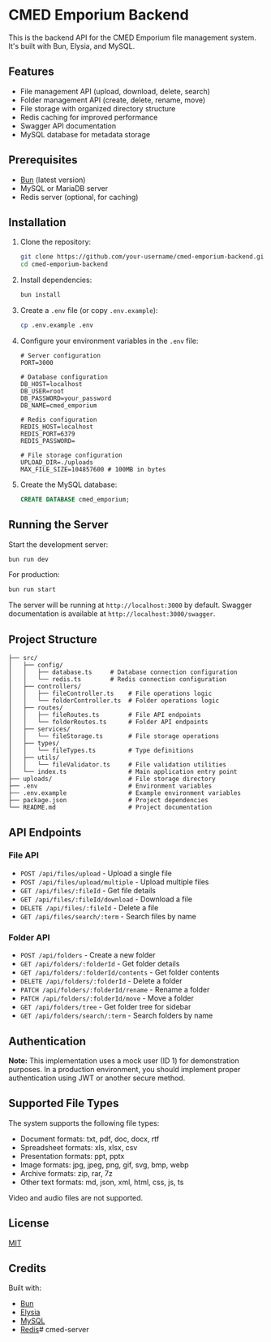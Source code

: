 # CMED Emporium Backend

This is the backend API for the CMED Emporium file management system. It's built with Bun, Elysia, and MySQL.

## Features

- File management API (upload, download, delete, search)
- Folder management API (create, delete, rename, move)
- File storage with organized directory structure
- Redis caching for improved performance
- Swagger API documentation
- MySQL database for metadata storage

## Prerequisites

- [Bun](https://bun.sh/) (latest version)
- MySQL or MariaDB server
- Redis server (optional, for caching)

## Installation

1. Clone the repository:
   ```bash
   git clone https://github.com/your-username/cmed-emporium-backend.git
   cd cmed-emporium-backend
   ```

2. Install dependencies:
   ```bash
   bun install
   ```

3. Create a `.env` file (or copy `.env.example`):
   ```bash
   cp .env.example .env
   ```

4. Configure your environment variables in the `.env` file:
   ```
   # Server configuration
   PORT=3000

   # Database configuration
   DB_HOST=localhost
   DB_USER=root
   DB_PASSWORD=your_password
   DB_NAME=cmed_emporium

   # Redis configuration
   REDIS_HOST=localhost
   REDIS_PORT=6379
   REDIS_PASSWORD=

   # File storage configuration
   UPLOAD_DIR=./uploads
   MAX_FILE_SIZE=104857600 # 100MB in bytes
   ```

5. Create the MySQL database:
   ```sql
   CREATE DATABASE cmed_emporium;
   ```

## Running the Server

Start the development server:

```bash
bun run dev
```

For production:

```bash
bun run start
```

The server will be running at `http://localhost:3000` by default. Swagger documentation is available at `http://localhost:3000/swagger`.

## Project Structure

```
├── src/
│   ├── config/
│   │   ├── database.ts     # Database connection configuration
│   │   └── redis.ts        # Redis connection configuration
│   ├── controllers/
│   │   ├── fileController.ts    # File operations logic
│   │   └── folderController.ts  # Folder operations logic
│   ├── routes/
│   │   ├── fileRoutes.ts        # File API endpoints
│   │   └── folderRoutes.ts      # Folder API endpoints
│   ├── services/
│   │   └── fileStorage.ts       # File storage operations
│   ├── types/
│   │   └── fileTypes.ts         # Type definitions
│   ├── utils/
│   │   └── fileValidator.ts     # File validation utilities
│   └── index.ts                 # Main application entry point
├── uploads/                     # File storage directory
├── .env                         # Environment variables
├── .env.example                 # Example environment variables
├── package.json                 # Project dependencies
└── README.md                    # Project documentation
```

## API Endpoints

### File API

- `POST /api/files/upload` - Upload a single file
- `POST /api/files/upload/multiple` - Upload multiple files
- `GET /api/files/:fileId` - Get file details
- `GET /api/files/:fileId/download` - Download a file
- `DELETE /api/files/:fileId` - Delete a file
- `GET /api/files/search/:term` - Search files by name

### Folder API

- `POST /api/folders` - Create a new folder
- `GET /api/folders/:folderId` - Get folder details
- `GET /api/folders/:folderId/contents` - Get folder contents
- `DELETE /api/folders/:folderId` - Delete a folder
- `PATCH /api/folders/:folderId/rename` - Rename a folder
- `PATCH /api/folders/:folderId/move` - Move a folder
- `GET /api/folders/tree` - Get folder tree for sidebar
- `GET /api/folders/search/:term` - Search folders by name

## Authentication

**Note:** This implementation uses a mock user (ID 1) for demonstration purposes. In a production environment, you should implement proper authentication using JWT or another secure method.

## Supported File Types

The system supports the following file types:

- Document formats: txt, pdf, doc, docx, rtf
- Spreadsheet formats: xls, xlsx, csv
- Presentation formats: ppt, pptx
- Image formats: jpg, jpeg, png, gif, svg, bmp, webp
- Archive formats: zip, rar, 7z
- Other text formats: md, json, xml, html, css, js, ts

Video and audio files are not supported.

## License

[MIT](LICENSE)

## Credits

Built with:
- [Bun](https://bun.sh/)
- [Elysia](https://elysiajs.com/)
- [MySQL](https://www.mysql.com/)
- [Redis](https://redis.io/)# cmed-server
